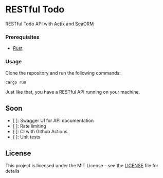# RESTful Todo
RESTful Todo API with [Actix](https://actix.rs) and [SeaORM](https://www.sea-ql.org/)

### Prerequisites
- [Rust](https://www.rust-lang.org/tools/install)

### Usage
Clone the repository and run the following commands:
```bash
cargo run
```
Just like that, you have a RESTful API running on your machine.

## Soon
- [ ]: Swagger UI for API documentation
- [ ]: Rate limiting
- [ ]: CI with Github Actions
- [ ]: Unit tests

## License
This project is licensed under the MIT License - see the [LICENSE](LICENSE) file for details
